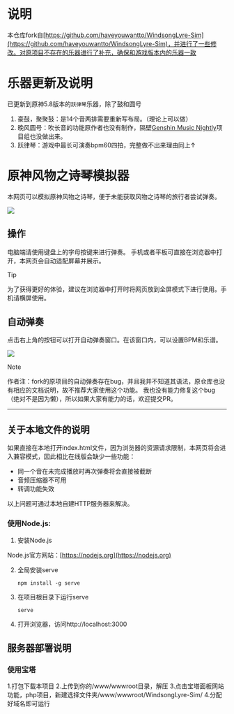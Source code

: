 # 说明
本仓库fork自[https://github.com/haveyouwantto/WindsongLyre-Sim](https://github.com/haveyouwantto/WindsongLyre-Sim)，并进行了一些修改。对原项目不存在的乐器进行了补充，确保和游戏版本内的乐器一致

# 乐器更新及说明
已更新到原神5.8版本的`跃律琴`乐器，除了鼓和圆号
1. 豪鼓，聚聚鼓：是14个音两排需要重新写布局。（理论上可以做）
2. 晚风圆号：吹长音的功能原作者也没有制作，隔壁[Genshin Music Nightly](https://github.com/Specy/genshin-music)项目组也没做出来。
3. 跃律琴：游戏中最长可演奏bpm60四拍，完整做不出来理由同上↑

# 原神风物之诗琴模拟器

本网页可以模拟原神风物之诗琴，便于未能获取风物之诗琴的旅行者尝试弹奏。

![](img/preview.png)



## 操作

电脑端请使用键盘上的字母按键来进行弹奏。
手机或者平板可直接在浏览器中打开，本网页会自动适配屏幕并展示。

   > [!TIP]
   > 为了获得更好的体验，建议在浏览器中打开时将网页放到全屏模式下进行使用。手机请横屏使用。

## 自动弹奏

点击右上角的按钮可以打开自动弹奏窗口。在该窗口内，可以设置BPM和乐谱。

![](img/input.png)

   > [!NOTE]
   > 作者注：fork的原项目的自动弹奏存在bug，并且我并不知道其语法，原仓库也没有相应的文档说明，故不推荐大家使用这个功能。
   > 我也没有能力修复这个bug（绝对不是因为懒），所以如果大家有能力的话，欢迎提交PR。

-------
## 关于本地文件的说明

如果直接在本地打开index.html文件，因为浏览器的资源请求限制，本网页将会进入兼容模式，因此相比在线版会缺少一些功能：
* 同一个音在未完成播放时再次弹奏将会直接被截断
* 音频压缩器不可用
* 转调功能失效

以上问题可通过本地自建HTTP服务器来解决。

### 使用Node.js:
1. 安装Node.js

Node.js官方网站：[https://nodejs.org](https://nodejs.org)

2. 全局安装serve
    ```
    npm install -g serve
    ```
3. 在项目根目录下运行serve
    ```
    serve
    ```
4. 打开浏览器，访问http://localhost:3000
   
## 服务器部署说明
### 使用宝塔
1.打包下载本项目
2.上传到你的/www/wwwroot目录，解压
3.点击宝塔面板网站功能，php项目，新建选择文件夹/www/wwwroot/WindsongLyre-Sim/
4.分配好域名即可运行

